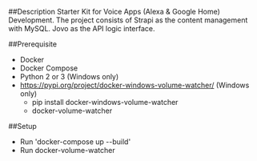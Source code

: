 ##Description
Starter Kit for Voice Apps (Alexa & Google Home) Development.
The project consists of Strapi as the content management with MySQL.
Jovo as the API logic interface.

##Prerequisite
- Docker
- Docker Compose
- Python 2 or 3 (Windows only)
- https://pypi.org/project/docker-windows-volume-watcher/ (Windows only)
  - pip install docker-windows-volume-watcher
  - docker-volume-watcher

##Setup
- Run 'docker-compose up --build'
- Run docker-volume-watcher

